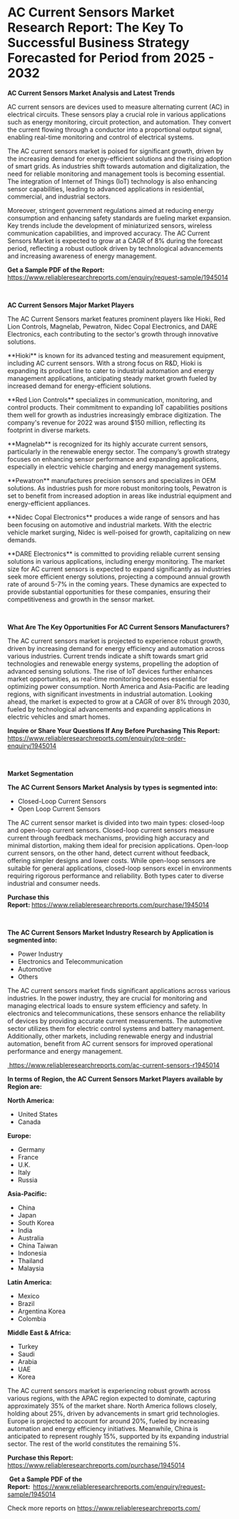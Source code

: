 <p><h1>AC Current Sensors Market Research Report: The Key To Successful Business Strategy Forecasted for Period from 2025 - 2032</h1></p><p><strong>AC Current Sensors Market Analysis and Latest Trends</strong></p>
<p><p>AC current sensors are devices used to measure alternating current (AC) in electrical circuits. These sensors play a crucial role in various applications such as energy monitoring, circuit protection, and automation. They convert the current flowing through a conductor into a proportional output signal, enabling real-time monitoring and control of electrical systems.</p><p>The AC current sensors market is poised for significant growth, driven by the increasing demand for energy-efficient solutions and the rising adoption of smart grids. As industries shift towards automation and digitalization, the need for reliable monitoring and management tools is becoming essential. The integration of Internet of Things (IoT) technology is also enhancing sensor capabilities, leading to advanced applications in residential, commercial, and industrial sectors.</p><p>Moreover, stringent government regulations aimed at reducing energy consumption and enhancing safety standards are fueling market expansion. Key trends include the development of miniaturized sensors, wireless communication capabilities, and improved accuracy. The AC Current Sensors Market is expected to grow at a CAGR of 8% during the forecast period, reflecting a robust outlook driven by technological advancements and increasing awareness of energy management.</p></p>
<p><strong>Get a Sample PDF of the Report:&nbsp;</strong> <a href="https://www.reliableresearchreports.com/enquiry/request-sample/1945014?utm_campaign=2794&utm_medium=2&utm_source=Github&utm_content=ia&utm_term=06042025&utm_id=ac-current-sensors">https://www.reliableresearchreports.com/enquiry/request-sample/1945014</a></p>
<p>&nbsp;</p>
<p><strong>AC Current Sensors Major Market Players</strong></p>
<p><p>The AC Current Sensors market features prominent players like Hioki, Red Lion Controls, Magnelab, Pewatron, Nidec Copal Electronics, and DARE Electronics, each contributing to the sector's growth through innovative solutions.</p><p>**Hioki** is known for its advanced testing and measurement equipment, including AC current sensors. With a strong focus on R&D, Hioki is expanding its product line to cater to industrial automation and energy management applications, anticipating steady market growth fueled by increased demand for energy-efficient solutions.</p><p>**Red Lion Controls** specializes in communication, monitoring, and control products. Their commitment to expanding IoT capabilities positions them well for growth as industries increasingly embrace digitization. The company's revenue for 2022 was around $150 million, reflecting its footprint in diverse markets.</p><p>**Magnelab** is recognized for its highly accurate current sensors, particularly in the renewable energy sector. The company’s growth strategy focuses on enhancing sensor performance and expanding applications, especially in electric vehicle charging and energy management systems.</p><p>**Pewatron** manufactures precision sensors and specializes in OEM solutions. As industries push for more robust monitoring tools, Pewatron is set to benefit from increased adoption in areas like industrial equipment and energy-efficient appliances.</p><p>**Nidec Copal Electronics** produces a wide range of sensors and has been focusing on automotive and industrial markets. With the electric vehicle market surging, Nidec is well-poised for growth, capitalizing on new demands.</p><p>**DARE Electronics** is committed to providing reliable current sensing solutions in various applications, including energy monitoring. The market size for AC current sensors is expected to expand significantly as industries seek more efficient energy solutions, projecting a compound annual growth rate of around 5-7% in the coming years. These dynamics are expected to provide substantial opportunities for these companies, ensuring their competitiveness and growth in the sensor market.</p></p>
<p>&nbsp;</p>
<p><strong>What Are The Key Opportunities For AC Current Sensors Manufacturers?</strong></p>
<p><p>The AC current sensors market is projected to experience robust growth, driven by increasing demand for energy efficiency and automation across various industries. Current trends indicate a shift towards smart grid technologies and renewable energy systems, propelling the adoption of advanced sensing solutions. The rise of IoT devices further enhances market opportunities, as real-time monitoring becomes essential for optimizing power consumption. North America and Asia-Pacific are leading regions, with significant investments in industrial automation. Looking ahead, the market is expected to grow at a CAGR of over 8% through 2030, fueled by technological advancements and expanding applications in electric vehicles and smart homes.</p></p>
<p><strong>Inquire or Share Your Questions If Any Before Purchasing This Report:</strong> <a href="https://www.reliableresearchreports.com/enquiry/pre-order-enquiry/1945014?utm_campaign=2794&utm_medium=2&utm_source=Github&utm_content=ia&utm_term=06042025&utm_id=ac-current-sensors">https://www.reliableresearchreports.com/enquiry/pre-order-enquiry/1945014</a></p>
<p>&nbsp;</p>
<p><strong>Market Segmentation</strong></p>
<p><strong>The AC Current Sensors Market Analysis by types is segmented into:</strong></p>
<p><ul><li>Closed-Loop Current Sensors</li><li>Open Loop Current Sensors</li></ul></p>
<p><p>The AC current sensor market is divided into two main types: closed-loop and open-loop current sensors. Closed-loop current sensors measure current through feedback mechanisms, providing high accuracy and minimal distortion, making them ideal for precision applications. Open-loop current sensors, on the other hand, detect current without feedback, offering simpler designs and lower costs. While open-loop sensors are suitable for general applications, closed-loop sensors excel in environments requiring rigorous performance and reliability. Both types cater to diverse industrial and consumer needs.</p></p>
<p><strong>Purchase this Report:&nbsp;</strong><a href="https://www.reliableresearchreports.com/purchase/1945014?utm_campaign=2794&utm_medium=2&utm_source=Github&utm_content=ia&utm_term=06042025&utm_id=ac-current-sensors">https://www.reliableresearchreports.com/purchase/1945014</a></p>
<p>&nbsp;</p>
<p><strong>The AC Current Sensors Market Industry Research by Application is segmented into:</strong></p>
<p><ul><li>Power Industry</li><li>Electronics and Telecommunication</li><li>Automotive</li><li>Others</li></ul></p>
<p><p>The AC current sensors market finds significant applications across various industries. In the power industry, they are crucial for monitoring and managing electrical loads to ensure system efficiency and safety. In electronics and telecommunications, these sensors enhance the reliability of devices by providing accurate current measurements. The automotive sector utilizes them for electric control systems and battery management. Additionally, other markets, including renewable energy and industrial automation, benefit from AC current sensors for improved operational performance and energy management.</p></p>
<p><a href="https://www.reliableresearchreports.com/ac-current-sensors-r1945014?utm_campaign=2794&utm_medium=2&utm_source=Github&utm_content=ia&utm_term=06042025&utm_id=ac-current-sensors">&nbsp;https://www.reliableresearchreports.com/ac-current-sensors-r1945014</a></p>
<p><strong>In terms of Region, the AC Current Sensors Market Players available by Region are:</strong></p>
<p>
    <p> <strong> North America: </strong>
        <ul>
            <li>United States</li>
            <li>Canada</li>
        </ul>
        </p> 
    <p> <strong> Europe: </strong>
        <ul>
            <li>Germany</li>
            <li>France</li>
            <li>U.K.</li>
            <li>Italy</li>
            <li>Russia</li>
        </ul>
        </p> 
    <p> <strong> Asia-Pacific: </strong>
        <ul>
            <li>China</li>
            <li>Japan</li>
            <li>South Korea</li>
            <li>India</li>
            <li>Australia</li>
            <li>China Taiwan</li>
            <li>Indonesia</li>
            <li>Thailand</li>
            <li>Malaysia</li>
        </ul>
        </p> 
    <p> <strong> Latin America: </strong>
        <ul>
            <li>Mexico</li>
            <li>Brazil</li>
            <li>Argentina Korea</li>
            <li>Colombia</li>
        </ul>
        </p> 
    <p> <strong> Middle East & Africa: </strong>
        <ul>
            <li>Turkey</li>
            <li>Saudi</li>
            <li>Arabia</li>
            <li>UAE</li>
            <li>Korea</li>
        </ul>
    </p>
    </p>
<p><p>The AC current sensors market is experiencing robust growth across various regions, with the APAC region expected to dominate, capturing approximately 35% of the market share. North America follows closely, holding about 25%, driven by advancements in smart grid technologies. Europe is projected to account for around 20%, fueled by increasing automation and energy efficiency initiatives. Meanwhile, China is anticipated to represent roughly 15%, supported by its expanding industrial sector. The rest of the world constitutes the remaining 5%.</p></p>
<p><strong>Purchase this Report: </strong><a href="https://www.reliableresearchreports.com/purchase/1945014?utm_campaign=2794&utm_medium=2&utm_source=Github&utm_content=ia&utm_term=06042025&utm_id=ac-current-sensors">https://www.reliableresearchreports.com/purchase/1945014</a></p>
<p>&nbsp;<strong>Get a Sample PDF of the Report:&nbsp;&nbsp;</strong><a href="https://www.reliableresearchreports.com/enquiry/request-sample/1945014?utm_campaign=2794&utm_medium=2&utm_source=Github&utm_content=ia&utm_term=06042025&utm_id=ac-current-sensors">https://www.reliableresearchreports.com/enquiry/request-sample/1945014</a></p>
<p><strong></strong></p>
<p>Check more reports on <a href="https://www.reliableresearchreports.com/?utm_campaign=2794&utm_medium=2&utm_source=Github&utm_content=ia&utm_term=06042025&utm_id=ac-current-sensors">https://www.reliableresearchreports.com/</a></p>
